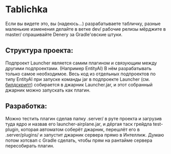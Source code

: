 # Tablichka
Если вы видете это, вы (надеюсь...) разрабатываете табличку, разные маленькие изменения делайте в ветке dev/ рабочие релизы мёрджите в master/
спрашивайте Denery за Gradle'овские штуки.

Структура проекта:
-------
Подпроект Launcher является самим плагином и связующим между другими подпроектами. (Например EntityAI) В нём разрабатывать только самое необходимое.
Весь код из отдельных подпроектов по типу EntityAI при запуске команды jar в подпроекте Launcher (см. [билдскрипт](build.gradle)) собирается в джарник Launcher.jar, и этот собранный джарник можно запускать как плагин. 

Разработка:
------
Можно тестить плагин сделав папку .server/ в руте проекта и загрузив туда ядро и назвав его launcher-airplane.jar,
и дёргая таск грейдла test-plugin, которая автоматом соберёт джарник, перешлёт его в .server/plugins/ и запустит джарник сервера прямо в Интеллиж.
Думаю потом хотсвап с Gradle сделать, чтобы прям на рантайме сервера пересобирать плагин.
